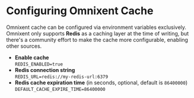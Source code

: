 # Configuring Omnixent Cache

Omnixent cache can be configured via environment variables exclusively.
Omnixent only supports **Redis** as a caching layer at the time of writing, but there's a community effort to make the cache more configurable, enabling other sources.

- **Enable cache** \
`REDIS_ENABLED=true`
- **Redis connection string** \
`REDIS_URL=redis://my-redis-url:6379`
- **Redis cache expiration time** (in seconds, optional, default is `86400000`) \
`DEFAULT_CACHE_EXPIRE_TIME=86400000`